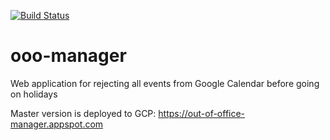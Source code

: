 [![Build Status](https://travis-ci.org/marcin-kolda/ooo-manager.svg?branch=master)](https://travis-ci.org/marcin-kolda/ooo-manager)

# ooo-manager
Web application for rejecting all events from Google Calendar before going on holidays

Master version is deployed to GCP: https://out-of-office-manager.appspot.com
